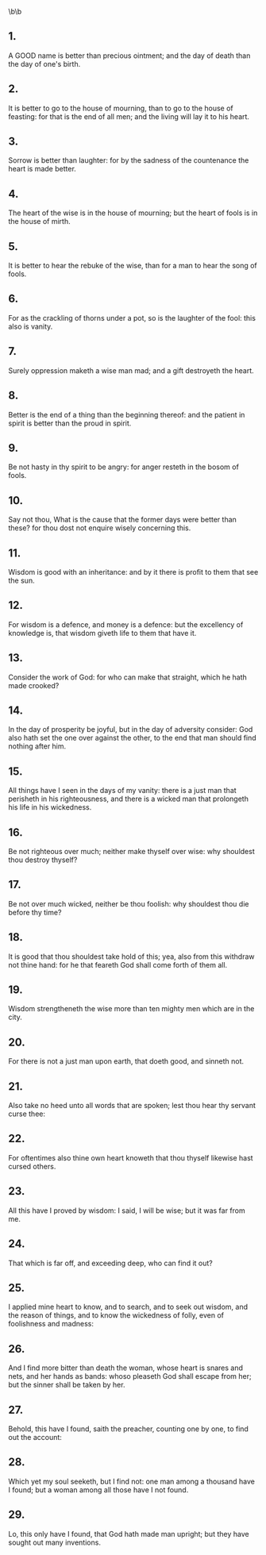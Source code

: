 \b\b
## 1.
A GOOD name is better than precious ointment; and the day of death than the day of one's birth.
## 2.
It is better to go to the house of mourning, than to go to the house of feasting: for that is the end of all men; and the living will lay it to his heart.
## 3.
Sorrow is better than laughter: for by the sadness of the countenance the heart is made better.
## 4.
The heart of the wise is in the house of mourning; but the heart of fools is in the house of mirth.
## 5.
It is better to hear the rebuke of the wise, than for a man to hear the song of fools.
## 6.
For as the crackling of thorns under a pot, so is the laughter of the fool: this also is vanity.
## 7.
Surely oppression maketh a wise man mad; and a gift destroyeth the heart.
## 8.
Better is the end of a thing than the beginning thereof: and the patient in spirit is better than the proud in spirit.
## 9.
Be not hasty in thy spirit to be angry: for anger resteth in the bosom of fools.
## 10.
Say not thou, What is the cause that the former days were better than these?  for thou dost not enquire wisely concerning this.
## 11.
Wisdom is good with an inheritance: and by it there is profit to them that see the sun.
## 12.
For wisdom is a defence, and money is a defence: but the excellency of knowledge is, that wisdom giveth life to them that have it.
## 13.
Consider the work of God: for who can make that straight, which he hath made crooked?
## 14.
In the day of prosperity be joyful, but in the day of adversity consider: God also hath set the one over against the other, to the end that man should find nothing after him.
## 15.
All things have I seen in the days of my vanity: there is a just man that perisheth in his righteousness, and there is a wicked man that prolongeth his life in his wickedness.
## 16.
Be not righteous over much; neither make thyself over wise: why shouldest thou destroy thyself?
## 17.
Be not over much wicked, neither be thou foolish: why shouldest thou die before thy time?
## 18.
It is good that thou shouldest take hold of this; yea, also from this withdraw not thine hand: for he that feareth God shall come forth of them all.
## 19.
Wisdom strengtheneth the wise more than ten mighty men which are in the city.
## 20.
For there is not a just man upon earth, that doeth good, and sinneth not.
## 21.
Also take no heed unto all words that are spoken; lest thou hear thy servant curse thee:
## 22.
For oftentimes also thine own heart knoweth that thou thyself likewise hast cursed others.
## 23.
All this have I proved by wisdom: I said, I will be wise; but it was far from me.
## 24.
That which is far off, and exceeding deep, who can find it out?
## 25.
I applied mine heart to know, and to search, and to seek out wisdom, and the reason of things, and to know the wickedness of folly, even of foolishness and madness:
## 26.
And I find more bitter than death the woman, whose heart is snares and nets, and her hands as bands: whoso pleaseth God shall escape from her; but the sinner shall be taken by her.
## 27.
Behold, this have I found, saith the preacher, counting one by one, to find out the account:
## 28.
Which yet my soul seeketh, but I find not: one man among a thousand have I found; but a woman among all those have I not found.
## 29.
Lo, this only have I found, that God hath made man upright; but they have sought out many inventions.
